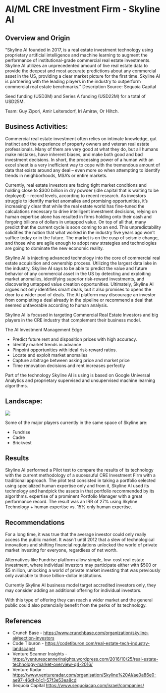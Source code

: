 

# AI/ML CRE Investment Firm - Skyline AI
 ## Overview and Origin

"Skyline AI founded in 2017, is a real estate investment technology using proprietary artificial intelligence and machine learning to augment the performance of institutional-grade commercial real estate investments. Skyline AI utilizes an unprecedented amount of live real estate data to provide the deepest and most accurate predictions about any commercial asset in the US, providing a clear market picture for the first time. Skyline AI is partnering with the leading players in the industry to outperform commercial real estate benchmarks."
Description Source: Sequoia Capital

Seed funding (USD3M) and Series A funding (USD22M) for a total of USD25M.

Team: 
Guy Zipori, 
Amir Leitersdorf,
Iri Amirav,
Or Hiltch.

## Business Activities:


Commercial real estate investment often relies on intimate knowledge, gut instinct and the experience of property owners and veteran real estate professionals. Many of them are very good at what they do, but all humans make mistakes, have inherent biases, and make both good and bad investment decisions. In short, the processing power of a human with an excel sheet is a very inefficient way to cope with the tremendous amount of data that exists around any deal – even more so when attempting to identify trends in neighborhoods, MSA’s or entire markets.

Currently, real estate investors are facing tight market conditions and holding close to $300 billion in dry powder (idle capital that is waiting to be deployed) – record levels, according to recent research. As investors struggle to identify market anomalies and promising opportunities, it’s increasingly clear that while the real estate world has fine-tuned the calculations necessary to drive intelligent investment decisions, relying on human expertise alone has resulted in firms holding onto their cash and forgoing billions of dollars in untapped value. On top of all that, many predict that the current cycle is soon coming to an end. This unpredictability solidifies the notion that what worked in the industry five years ago won’t suffice today or in the future. The market is on the cusp of seismic change, and those who are agile enough to adopt new strategies and technologies are going to dominate the new economic reality.

Skyline AI is injecting advanced technology into the core of commercial real estate acquisition and ownership process. Utilizing the largest data lake in the industry, Skyline AI says to be able to predict the value and future behavior of any commercial asset in the US by detecting and exploiting market anomalies, identifying superior risk-reward investments, and discovering untapped value creation opportunities. Ultimately, Skyline AI argues not only identifies smart deals, but it also promises to opens the door to a wider pool of deals. The AI platform may discourage an investor from completing a deal already in the pipeline or recommend a deal that seemed unfavorable according to human analysis.

Skyline AI is focused in targeting Commercial Real Estate Investors and big players in the CRE industry that complement their business model.

The AI Investment Management Edge

* Predict future rent and disposition prices with high accuracy. 
* Identify market trends in advance 
* Pinpoint opportunities with ideal risk-reward ratios. 
* Locate and exploit market anomalies
* Capture arbitrage between asking price and market price
* Time renovation decisions and rent increases perfectly

Part of the technology Skyline AI is using is based on 
Google Universal Analytics and proprietary supervised and unsupervised machine learning algorithms.

## Landscape:

![](https://venturescannerinsights.files.wordpress.com/2016/10/real-estate-market-overview-map.jpg?w=636)



Some of the major players currently in the same space of Skyline are:

* Fundrise
* Cadre
* Brickvest

## Results

Skyline AI performed a Pilot test to compare the results of its technology with the current methodology of a sucessuful CRE Investment Firm with a traditional approach. The pilot test consisted in taking a portfolio selected using specialized human expertise only and from it, Skyline AI used its technology and handpick the assets in that portfolio recommended by its algorithms. expertise of a prominent Portfolio Manager with a great performance record. The result was an IRR  of 27% using Skyline Technology + human expertise vs. 15% only human expertise.


## Recommendations



For a long time, it was true that the average investor could only really access the public market. It wasn’t until 2012 that a slew of technological innovations and shifting financial regulations unlocked the world of private market investing for everyone, regardless of net worth. 

Alternatives like Fundrise platform allow simple, low-cost real estate investment, where individual investors may participate either with $500 or $5 million, unlocking a world of private market investing that was previously only available to those billion-dollar institutions.

Currently Skyline AI business model target accredited investors only, they may consider adding an additional offering for individual investors. 

With this type of offering they can reach a wider market and the general public could also potencially benefit from the perks of its technology.

## References
* Crunch Base - https://www.crunchbase.com/organization/skyline-ai#section-investors
* Code Tiburon - https://codetiburon.com/real-estate-tech-industry-landscape/
* Venture Scanner Insights - https://venturescannerinsights.wordpress.com/2016/10/25/real-estate-technology-market-overview-q4-2016/
* Venture Radar - https://www.ventureradar.com/organisation/Skyline%20AI/ae0a86e0-ae97-46df-b1c1-57f3e53ea8cd
* Sequoia Capital https://www.sequoiacap.com/israel/companies/

